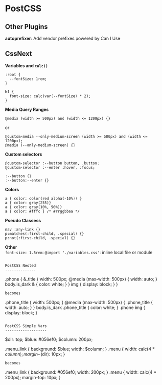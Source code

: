 PostCSS
=======
Other Plugins
-------------
**autoprefixer**: Add vendor prefixes powered by Can I Use

CssNext
-------
**Variables and `calc()`**
```
:root {
  --fontSize: 1rem;
}

h1 {
  font-size: calc(var(--fontSize) * 2);
}
```

**Media Query Ranges**
```
@media (width >= 500px) and (width <= 1200px) {}
```
or
```
@custom-media --only-medium-screen (width >= 500px) and (width <= 1200px);
@media (--only-medium-screen) {}
```

**Custom selectors**
```
@custom-selector :--button button, .button;
@custom-selector :--enter :hover, :focus;

:--button {}
:--button:--enter {}
```

**Colors**
```
a { color: color(red alpha(-10%)) }
a { color: gray(255)}
a { color: gray(10%, 50%)}
a { color: #fffc } /* #rrggbbaa */
```

**Pseudo Classess**
```
nav :any-link {}
p:matches(:first-child, .special) {}
p:not(:first-child, .special) {}
```

**Other**  
`font-size: 1.5rem`: 
`@import './variables.css'`: inline local file or module
```

PostCSS Nested
--------------
```
.phone {
    &_title {
        width: 500px;
        @media (max-width: 500px) {
            width: auto;
        }
        body.is_dark & {
            color: white;
        }
    }
    img {
        display: block;
    }
}
```
becomes
```
.phone_title {
    width: 500px;
}
@media (max-width: 500px) {
    .phone_title {
        width: auto;
    }
}
body.is_dark .phone_title {
    color: white;
}
.phone img {
    display: block;
}
```

PostCSS Simple Vars
-------------------
```
$dir:    top;
$blue:   #056ef0;
$column: 200px;

.menu_link {
    background: $blue;
    width: $column;
}
.menu {
    width: calc(4 * $column);
    margin-$(dir): 10px;
}
```
becomes
```
.menu_link {
    background: #056ef0;
    width: 200px;
}
.menu {
    width: calc(4 * 200px);
    margin-top: 10px;
}
```